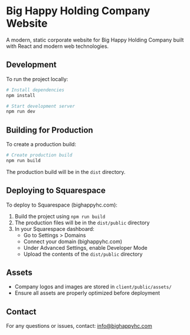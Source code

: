 # Big Happy Holding Company Website

A modern, static corporate website for Big Happy Holding Company built with React and modern web technologies.

## Development

To run the project locally:

```bash
# Install dependencies
npm install

# Start development server
npm run dev
```

## Building for Production

To create a production build:

```bash
# Create production build
npm run build
```

The production build will be in the `dist` directory.

## Deploying to Squarespace

To deploy to Squarespace (bighappyhc.com):

1. Build the project using `npm run build`
2. The production files will be in the `dist/public` directory
3. In your Squarespace dashboard:
   - Go to Settings > Domains
   - Connect your domain (bighappyhc.com)
   - Under Advanced Settings, enable Developer Mode
   - Upload the contents of the `dist/public` directory

## Assets

- Company logos and images are stored in `client/public/assets/`
- Ensure all assets are properly optimized before deployment

## Contact

For any questions or issues, contact: info@bighappyhc.com